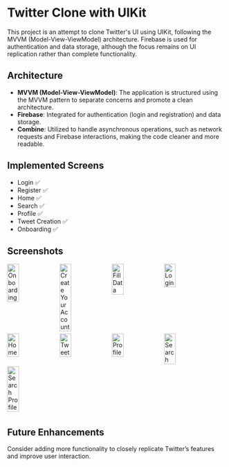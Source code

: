 <!DOCTYPE html>
<html lang="en">
<head>
    <meta charset="UTF-8">
    <meta name="viewport" content="width=device-width, initial-scale=1.0">
    <title>Twitter Clone with UIKit</title>
    <style>
        img {
            width: 23%;
            margin-right: 1%;
            margin-bottom: 1%;
        }
        .image-container {
            display: flex;
            flex-wrap: wrap;
        }
    </style>
</head>
<body>

<h1>Twitter Clone with UIKit</h1>

<p>This project is an attempt to clone Twitter's UI using UIKit, following the MVVM (Model-View-ViewModel) architecture. Firebase is used for authentication and data storage, although the focus remains on UI replication rather than complete functionality.</p>

<h2>Architecture</h2>
<ul>
    <li><strong>MVVM (Model-View-ViewModel)</strong>: The application is structured using the MVVM pattern to separate concerns and promote a clean architecture.</li>
    <li><strong>Firebase</strong>: Integrated for authentication (login and registration) and data storage.</li>
    <li><strong>Combine</strong>: Utilized to handle asynchronous operations, such as network requests and Firebase interactions, making the code cleaner and more readable.</li>
</ul>

<h2>Implemented Screens</h2>
<ul>
    <li>Login ✅</li>
    <li>Register ✅</li>
    <li>Home ✅</li>
    <li>Search ✅</li>
    <li>Profile ✅</li>
    <li>Tweet Creation ✅</li>
    <li>Onboarding ✅</li>
</ul>

<h2>Screenshots</h2>
<div class="image-container">
    <img src="https://github.com/user-attachments/assets/ba7063bb-c8de-4e5a-b095-f815eb7a723c" alt="Onboarding">
    <img src="https://github.com/user-attachments/assets/1f509c74-8960-488e-a935-7887f2a8bdb8" alt="Create Your Account">
    <img src="https://github.com/user-attachments/assets/841dfd9b-c288-4093-bd81-27b28ca05e06" alt="Fill Data">
    <img src="https://github.com/user-attachments/assets/184a6617-fc8b-4cde-b2e1-4722cd105663" alt="Login">
</div>
<div class="image-container">
    <img src="https://github.com/user-attachments/assets/327a4003-e36d-497b-9b8d-3ebc0dd6e69f" alt="Home">
    <img src="https://github.com/user-attachments/assets/c09d9ca6-937c-44ea-ac41-8b5e5403016b" alt="Tweet">
    <img src="https://github.com/user-attachments/assets/711e0fec-bd66-4a49-8323-9abe62273d09" alt="Profile">
    <img src="https://github.com/user-attachments/assets/72a6bce8-5844-4713-aed4-024152a26443" alt="Search">
</div>
<div class="image-container">
    <img src="https://github.com/user-attachments/assets/b176ebc8-83eb-405f-8f03-2715e20acab9" alt="Search Profile">
</div>

<h2>Future Enhancements</h2>
<p>Consider adding more functionality to closely replicate Twitter’s features and improve user interaction.</p>

</body>
</html>
